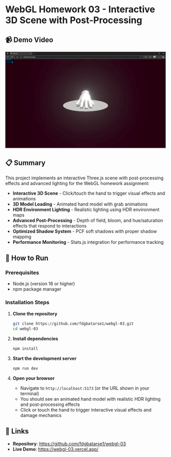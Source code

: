 # WebGL Homework 03 - Interactive 3D Scene with Post-Processing

## 📹 Demo Video

[![Watch the video](/public/images/hand.png)](https://www.loom.com/share/56fc139634b34998807de1084144dd50)

## 📋 Summary

This project implements an interactive Three.js scene with post-processing effects and advanced lighting for the WebGL homework assignment:

- **Interactive 3D Scene** - Click/touch the hand to trigger visual effects and animations
- **3D Model Loading** - Animated hand model with grab animations
- **HDR Environment Lighting** - Realistic lighting using HDR environment maps
- **Advanced Post-Processing** - Depth of field, bloom, and hue/saturation effects that respond to interactions
- **Optimized Shadow System** - PCF soft shadows with proper shadow mapping
- **Performance Monitoring** - Stats.js integration for performance tracking

## 🚀 How to Run

### Prerequisites

- Node.js (version 16 or higher)
- npm package manager

### Installation Steps

1. **Clone the repository**

   ```bash
   git clone https://github.com/fdgbatarse1/webgl-03.git
   cd webgl-03
   ```

2. **Install dependencies**

   ```bash
   npm install
   ```

3. **Start the development server**

   ```bash
   npm run dev
   ```

4. **Open your browser**
   - Navigate to `http://localhost:5173` (or the URL shown in your terminal)
   - You should see an animated hand model with realistic HDR lighting and post-processing effects
   - Click or touch the hand to trigger interactive visual effects and damage mechanics

## 🔗 Links

- **Repository**: https://github.com/fdgbatarse1/webgl-03
- **Live Demo**: https://webgl-03.vercel.app/
